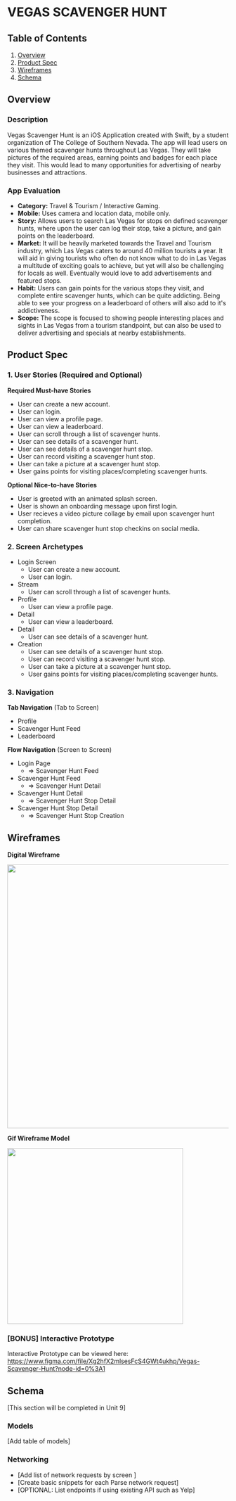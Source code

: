 # VEGAS SCAVENGER HUNT

## Table of Contents
1. [Overview](#Overview)
1. [Product Spec](#Product-Spec)
1. [Wireframes](#Wireframes)
2. [Schema](#Schema)

## Overview
### Description
Vegas Scavenger Hunt is an iOS Application created with Swift, by a student organization of The College of Southern Nevada. The app will lead users on various themed scavenger hunts throughout Las Vegas. They will take pictures of the required areas, earning points and badges for each place they visit. This would lead to many opportunities for advertising of nearby businesses and attractions.

### App Evaluation
- **Category:** Travel & Tourism / Interactive Gaming.
- **Mobile:** Uses camera and location data, mobile only.
- **Story:** Allows users to search Las Vegas for stops on defined scavenger hunts, where upon the user can log their stop, take a         picture, and gain points on the leaderboard. 
- **Market:** It will be heavily marketed towards the Travel and Tourism industry, which Las Vegas caters to around 40 million tourists   a year. It will aid in giving tourists who often do not know what to do in Las Vegas a multitude of exciting goals to achieve, but yet   will also be challenging for locals as well. Eventually would love to add advertisements and featured stops. 
- **Habit:** Users can gain points for the various stops they visit, and complete entire scavenger hunts, which can be quite addicting.   Being able to see your progress on a leaderboard of others will also add to it's addictiveness.
- **Scope:** The scope is focused to showing people interesting places and sights in Las Vegas from a tourism standpoint, but can also     be used to deliver advertising and specials at nearby establishments. 

## Product Spec

### 1. User Stories (Required and Optional)

**Required Must-have Stories**

* User can create a new account.
* User can login.
* User can view a profile page.
* User can view a leaderboard.
* User can scroll through a list of scavenger hunts.
* User can see details of a scavenger hunt.
* User can see details of a scavenger hunt stop.
* User can record visiting a scavenger hunt stop.
* User can take a picture at a scavenger hunt stop.
* User gains points for visiting places/completing scavenger hunts.

**Optional Nice-to-have Stories**

* User is greeted with an animated splash screen.
* User is shown an onboarding message upon first login.
* User recieves a video picture collage by email upon scavenger hunt completion.
* User can share scavenger hunt stop checkins on social media. 

### 2. Screen Archetypes

* Login Screen
   * User can create a new account.
   * User can login.
* Stream
   * User can scroll through a list of scavenger hunts.
* Profile
   * User can view a profile page.
* Detail
   * User can view a leaderboard.
* Detail
   * User can see details of a scavenger hunt.
* Creation 
   * User can see details of a scavenger hunt stop.
   * User can record visiting a scavenger hunt stop.
   * User can take a picture at a scavenger hunt stop.
   * User gains points for visiting places/completing scavenger hunts.

### 3. Navigation

**Tab Navigation** (Tab to Screen)

* Profile
* Scavenger Hunt Feed
* Leaderboard

**Flow Navigation** (Screen to Screen)

* Login Page
   * => Scavenger Hunt Feed
* Scavenger Hunt Feed
   * => Scavenger Hunt Detail
* Scavenger Hunt Detail
   * => Scavenger Hunt Stop Detail
* Scavenger Hunt Stop Detail
   * => Scavenger Hunt Stop Creation

## Wireframes
**Digital Wireframe**

<img src="https://github.com/the-gonzo-syndicate/Vegas-Scavenger-Hunt/blob/master/Vegas_Scavenger_Hunt_Wireframe_2.PNG" width=600>

**Gif Wireframe Model**

<img src="http://g.recordit.co/IuUH5KnlJQ.gif" width=400>


### [BONUS] Interactive Prototype

Interactive Prototype can be viewed here: https://www.figma.com/file/Xg2hfX2mlsesFcS4GWt4ukhp/Vegas-Scavenger-Hunt?node-id=0%3A1

## Schema 
[This section will be completed in Unit 9]
### Models
[Add table of models]
### Networking
- [Add list of network requests by screen ]
- [Create basic snippets for each Parse network request]
- [OPTIONAL: List endpoints if using existing API such as Yelp]
